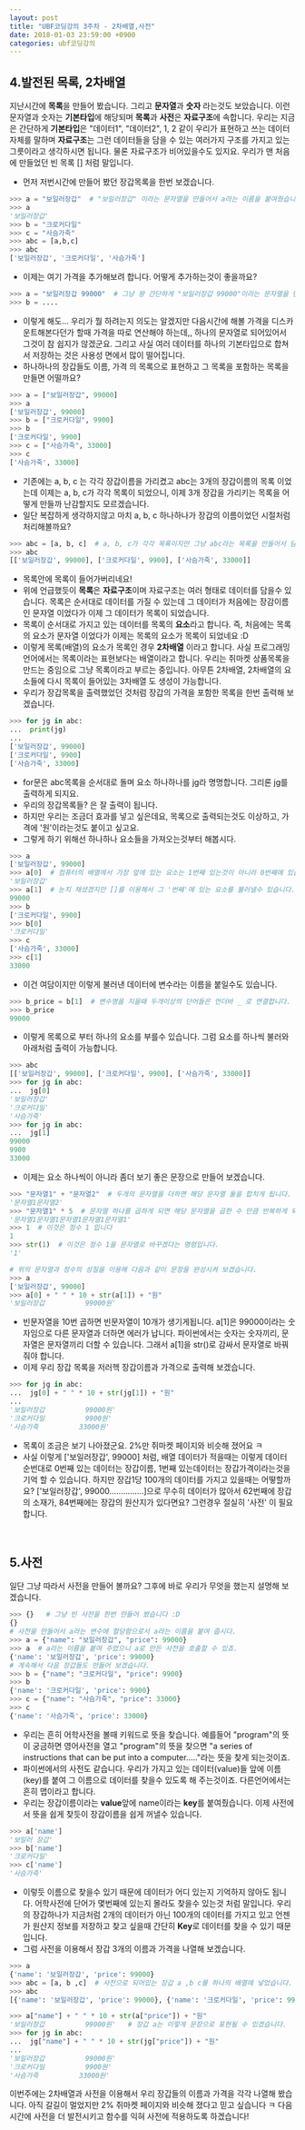 ```yaml
---
layout: post
title: "UBF코딩강의 3주차 - 2차배열,사전"
date: 2018-01-03 23:59:00 +0900
categories: ubf코딩강의
---
```

## 4.발전된 목록, 2차배열

지난시간에 **목록**을 만들어 봤습니다. 그리고 **문자열**과 **숫자** 라는것도 보았습니다. 이런 문자열과 숫자는 **기본타입**에 해당되며 **목록**과 **사전**은 **자료구조**에 속합니다. 우리는 지금은 간단하게 **기본타입**은 "데이터1", "데이터2", 1, 2 같이 우리가 표현하고 쓰는 데이터 자체를 말하며 **자료구조**는 그런 데이터들을 담을 수 있는 여러가지 구조를 가지고 있는 그릇이라고 생각하시면 됩니다. 물론 자료구조가 비어있을수도 있지요. 우리가 맨 처음에 만들었던 빈 목록 [] 처럼 말입니다.
+ 먼저 저번시간에 만들어 봤던 장갑목록을 한번 보겠습니다.

```python
>>> a = "보일러장갑"  # "보일러장갑" 이라는 문자열을 만들어서 a라는 이름을 붙여줬습니다.
>>> a
'보일러장갑'
>>> b = "크로커다일"
>>> c = "사슴가죽"
>>> abc = [a,b,c]
>>> abc
['보일러장갑', '크로커다일', '사슴가죽']
```

+ 이제는 여기 가격을 추가해보려 합니다. 어떻게 추가하는것이 좋을까요?

```python
>>> a = "보일러장갑 99000"  # 그냥 왕 간단하게 "보일러장갑 99000"이라는 문자열을 만들어 버렸습니다.
>>> b = ....
```

+  이렇게 해도... 우리가 뭘 하려는지 의도는 알겠지만 다음시간에 해볼 가격을 디스카운트해본다던가 할때 가격을 따로 연산해야 하는데,, 하나의 문자열로 되어있어서 그것이 참 쉽지가 않겠군요. 그리고 사실 여러 데이터를 하나의 기본타입으로 합쳐서 저장하는 것은 사용성 면에서 많이 떨어집니다. 
+ 하나하나의 장갑들도 이름, 가격 의 목록으로 표현하고 그 목록을 포함하는 목록을 만들면 어떨까요?

```python
>>> a = ["보일러장갑", 99000]
>>> a
['보일러장갑', 99000]
>>> b = ["크로커다일", 9900]
>>> b
['크로커다일', 9900]
>>> c = ["사슴가죽", 33000]
>>> c
['사슴가죽', 33000]
```

+ 기존에는 a, b, c 는 각각 장갑이름을 가리켰고 abc는 3개의 장갑이름의 목록 이었는데 이제는 a, b, c가 각각 목록이 되었으니, 이제 3개 장갑을 가리키는 목록을 어떻게 만들까 난감할지도 모르겠습니다.
+ 일단 복잡하게 생각하지않고 마치 a, b, c 하나하나가 장갑의 이름이었던 시절처럼 처리해볼까요?

```python
>>> abc = [a, b, c]  # a, b, c가 각각 목록이지만 그냥 abc라는 목록을 만들어서 담아봅니다
>>> abc
[['보일러장갑', 99000], ['크로커다일', 9900], ['사슴가죽', 33000]]
```

+ 목록안에 목록이 들어가버리네요!
+ 위에 언급했듯이 **목록**은 **자료구조**이며 자료구조는 여러 형태로 데이터를 담을수 있습니다. 목록은 순서대로 데이터를 가질 수 있는데 그 데이터가 처음에는 장감이름인 문자열 이었다가 이제 그 데이터가 목록이 되었습니다.
+ 목록이 순서대로 가지고 있는 데이터를 목록의 **요소**라고 합니다. 즉, 처음에는 목록의 요소가 문자열 이었다가 이제는 목록의 요소가 목록이 되었네요 :D
+ 이렇게 목록(배열)의 요소가 목록인 경우 **2차배열** 이라고 합니다. 사실 프로그래밍 언어에서는 목록이라는 표현보다는 배열이라고 합니다. 우리는 쥐마켓 상품목록을 만드는 중임으로 그냥 목록이라고 부르는 중입니다. 아무튼 2차배열, 2차배열의 요소들에 다시 목록이 들어있는 3차배열 도 생성이 가능합니다. 
+ 우리가 장갑목록을 출력했었던 것처럼 장갑의 가격을 포함한 목록을 한번 출력해 보겠습니다.

```python
>>> for jg in abc:
...  print(jg)
... 
['보일러장갑', 99000]
['크로커다일', 9900]
['사슴가죽', 33000]
```
+ for문은 abc목록을 순서대로 돌며 요소 하나하나를 jg라 명명합니다. 그리론 jg를 출력하게 되지요.
+ 우리의 장갑목록들? 은 잘 출력이 됩니다.
+ 하지만 우리는 조금더 효과를 넣고 싶은데요, 목록으로 출력되는것도 이상하고, 가격에 '원'이라는것도 붙이고 싶고요.
+ 그렇게 하기 위해선 하나하나 요소들을 가져오는것부터 해봅시다.

```python
>>> a
['보일러장갑', 99000]
>>> a[0]  # 컴퓨터의 배열에서 가장 앞에 있는 요소는 1번째 있는것이 아니라 0번째에 있습니다.
'보일러장갑'
>>> a[1]  # 눈치 채셨겠지만 []를 이용해서 그 '번째'에 있는 요소를 불러낼수 있습니다.
99000
>>> b
['크로커다일', 9900]
>>> b[0]
'크로커다일'
>>> c
['사슴가죽', 33000]
>>> c[1]
33000
```

+ 이건 여담이지만 이렇게 불러낸 데이터에 변수라는 이름을 붙일수도 있습니다.

```python
>>> b_price = b[1]  # 변수명을 지을때 두개이상의 단어들은 언더바 _ 로 연결합니다.
>>> b_price
99000
```

+ 이렇게 목록으로 부터 하나의 요소를 부를수 있습니다. 그럼 요소를 하나씩 불러와 아래처럼 출력이 가능합니다.

```python
>>> abc
[['보일러장갑', 99000], ['크로커다일', 9900], ['사슴가죽', 33000]]
>>> for jg in abc:
...  jg[0]
'보일러장갑'
'크로커다일'
'사슴가죽'
>>> for jg in abc:
...  jg[1]
99000
9900
33000
```

+ 이제는 요소 하나씩이 아니라 좀더 보기 좋은 문장으로 만들어 보겠습니다.

```python
>>> "문자열1" + "문자열2"  # 두개의 문자열을 더하면 해당 문자열 둘을 합치게 됩니다.
'문자열1문자열2'
>>> "문자열1" * 5  # 문자열 하나를 곱하게 되면 해당 문자열을 곱한 수 만큼 반복하게 되빈다.
'문자열1문자열1문자열1문자열1문자열1'
>>> 1  # 이것은 정수 1 입니다
1
>>> str(1)  # 이것은 정수 1을 문자열로 바꾸겠다는 명령입니다.
'1'

# 위의 문자열과 정수의 성질을 이용해 다음과 같이 문장을 완성시켜 보겠습니다.
>>> a
['보일러장갑', 99000]
>>> a[0] + " " * 10 + str(a[1]) + "원"
'보일러장갑          99000원'
```

+ 빈문자열을 10번 곱하면 빈문자열이 10개가 생기게됩니다. a[1]은 99000이라는 숫자임으로 다른 문자열과 더하면 에러가 납니다. 파이썬에서는 숫자는 숫자끼리, 문자열은 문자열끼리 더할 수 있습니다. 그래서 a[1]을 str()로 감싸서 문자열로 바꿔줘야 합니다.
+ 이제 우리 장갑 목록을 저러헥 장갑이름과 가격으로 출력해 보겠습니다.

```python
>>> for jg in abc:
...  jg[0] + " " * 10 + str(jg[1]) + "원"
... 
'보일러장갑          99000원'
'크로커다일          9900원'
'사슴가죽          33000원'
```

+ 목록이 조금은 보기 나아졌군요. 2%만 쥐마켓 페이지와 비슷해 졌어요 ㅋ
+ 사실 이렇게 ['보일러장갑', 99000] 처럼, 배열 데이터가 적을때는 이렇게 데이터 순번대로 0번째 있는 데이터는 장갑이름, 1번째 있는데이터는 장갑가격이라는것을 기억 할 수 있습니다. 하지만 장갑1당 100개의 데이터를 가지고 있을때는 어떻할까요? ['보일러장갑', 99000...............]으로 무수히 데이터가 많아서 62번째에 장갑의 소재가, 84번째에는 장갑의 원산지가 있다면요? 그런경우 절실히 '사전' 이 필요합니다.

<br/>

## 5.사전

일단 그냥 따라서 사전을 만들어 볼까요? 그후에 바로 우리가 무엇을 했는지 설명해 보겠습니다.

```python
>>> {}   # 그냥 빈 사전을 한번 만들어 봤습니다 :D
{}
# 사전을 만들어서 a라는 변수에 할당함으로서 a라는 이름을 붙여 줍시다.
>>> a = {"name": "보일러장갑", "price": 99000}
>>> a  # a라는 이름을 붙여 주었으니 a로 만든 사전을 호출할 수 있죠.
{'name': '보일러장갑', 'price': 99000}
# 계속해서 다음 장갑들도 만들어 보겠습니다.
>>> b = {"name": "크로커다일", "price": 9900}
>>> b
{'name': '크로커다일', 'price': 9900}
>>> c = {"name": "사슴가죽", "price": 33000}
>>> c
{'name': '사슴가죽', 'price': 33000}
```
+ 우리는 흔히 어학사전을 볼때 키워드로 뜻을 찾습니다. 예를들어 "program"의 뜻이 궁금하면 영어사전을 열고 "program"의 뜻을 찾으면  "a series of instructions that can be put into a computer....."라는 뜻을 찾게 되는것이죠.
+ 파이썬에서의 사전도 같습니다. 우리가 가지고 있는 데이터(value)들 앞에 이름(key)를 붙여 그 이름으로 데이터를 찾을수 있도록 해 주는것이죠. 다른언어에서는 흔히 맵이라고 합니다.
+ 우리는 장갑이름이라는 **value**앞에 name이라는 **key**를 붙여줬습니다.  이제 사전에서 뜻을 쉽게 찾듯이 장갑이름을 쉽게 꺼낼수 있습니다.

```python
>>> a['name']
'보일러 장갑'
>>> b['name']
'크로커다일'
>>> c['name']
'사슴가죽'
```

+ 이렇듯 이름으로 찾을수 있기 때문에 데이터가 어디 있는지 기억하지 않아도 됩니다. 어학사전에 단어가 몇번째에 있는지 몰라도 찾을수 있는것 처럼 말입니다. 우리의 장갑하나가 지금처럼 2개의 데이터가 아닌 100개의 데이터를 가지고 있고 언젠가 원산지 정보를 저장하고 찾고 싶을때 간단히 **Key**로 데이터를 찾을 수 있기 때문입니다.
+ 그럼 사전을 이용해서 장갑 3개의 이름과 가격을 나열해 보겠습니다.

```python
>>> a
{'name': '보일러장갑', 'price': 99000}
>>> abc = [a, b ,c]  # 사전으로 되어있는 장갑 a ,b c를 하나의 배열에 넣었습니다.
>>> abc
[{'name': '보일러장갑', 'price': 99000}, {'name': '크로커다일', 'price': 9900}, {'name': '사슴가죽', 'price': 33000}]  # 배열에 사전들이 들어있군요!

>>> a["name"] + " " * 10 + str(a["price"]) + "원" 
'보일러장갑          99000원'   # 장갑 a는 이렇게 문장으로 표현될 수 있겠습니다.
>>> for jg in abc:
...  jg["name"] + " " * 10 + str(jg["price"]) + "원"
... 
'보일러장갑          99000원'
'크로커다일          9900원'
'사슴가죽          33000원'
```

이번주에는 2차배열과 사전을 이용해서 우리 장갑들의 이름과 가격을 각각 나열해 봤습니다.
아직 갈길이 멀었지만 2% 쥐마켓 페이지와 비슷해 졌다고 믿고 싶습니다 ㅋ
다음시간에 사전을 더 발전시키고 함수를 익혀 사전에 적용하도록 하겠습니다!
